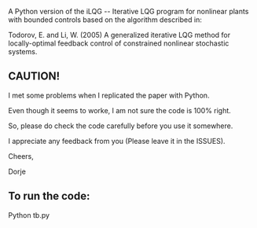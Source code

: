 A Python version of the iLQG 
-- Iterative LQG program for nonlinear plants with bounded controls based on the algorithm described in: 

Todorov, E. and Li, W. (2005) A generalized iterative LQG method for locally-optimal feedback control of constrained nonlinear stochastic systems.


CAUTION!
--------
I met some problems when I replicated the paper with Python.

Even though it seems to worke, I am not sure the code is 100% right.


So, please do check the code carefully before you use it somewhere.

I appreciate any feedback from you (Please leave it in the ISSUES).


Cheers,

Dorje

To run the code:
-----------
Python tb.py
